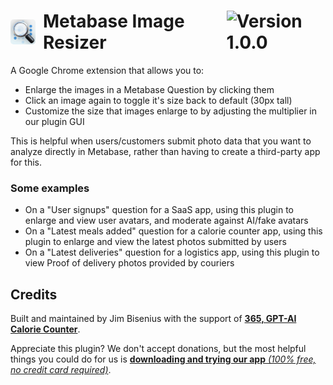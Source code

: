 <h1 style="display: flex; align-items: center; justify-content: flex-start; text-align: left;">
  <img src="https://github.com/logmeals/metabase-image-resizer/blob/master/images/icon128.png?raw=true" alt="Your Image Alt Text" style="height: 40px;margin-right: 12px; border-radius: 5px;">Metabase Image Resizer   <img src="https://img.shields.io/badge/Current%20version-v1.0.0%20Stable-green" alt="Version 1.0.0" style="margin-left: 20px;"/>
</h1>

A Google Chrome extension that allows you to:
- Enlarge the images in a Metabase Question by clicking them
- Click an image again to toggle it's size back to default (30px tall)
- Customize the size that images enlarge to by adjusting the multiplier in our plugin GUI

This is helpful when users/customers submit photo data that you want to analyze directly in Metabase, rather than having to create a third-party app for this.

### Some examples
- On a "User signups" question for a SaaS app, using this plugin to enlarge and view user avatars, and moderate against AI/fake avatars
- On a "Latest meals added" question for a calorie counter app, using this plugin to enlarge and view the latest photos submitted by users
- On a "Latest deliveries" question for a logistics app, using this plugin to view Proof of delivery photos provided by couriers

## Credits

Built and maintained by Jim Bisenius with the support of [**365, GPT-AI Calorie Counter**](https://logmeals.com).

Appreciate this plugin? We don't accept donations, but the most helpful things you could do for us is [**downloading and trying our app** *(100% free, no credit card required)*](https://apps.apple.com/us/app/365-gpt-ai-calorie-counter/id6443741431).
